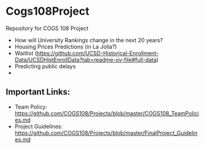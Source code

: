 # Cogs108Project
Repository for COGS 108 Project
- How will University Rankings change in the next 20 years?
- Housing Prices Predictions (in La Jolla?)
- Waitlist (https://github.com/UCSD-Historical-Enrollment-Data/UCSDHistEnrollData?tab=readme-ov-file#full-data)
- Predicting public delays
- 


## Important Links:
- Team Policy: https://github.com/COGS108/Projects/blob/master/COGS108_TeamPolicies.md
- Project Guidelines: https://github.com/COGS108/Projects/blob/master/FinalProject_Guidelines.md
